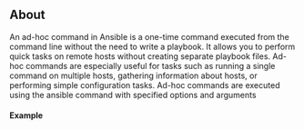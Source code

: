 ## About
An ad-hoc command in Ansible is a one-time command executed from the command line without the need to write a playbook. It allows you to perform quick tasks on remote hosts without creating separate playbook files. Ad-hoc commands are especially useful for tasks such as running a single command on multiple hosts, gathering information about hosts, or performing simple configuration tasks. Ad-hoc commands are executed using the ansible command with specified options and arguments

#### Example
